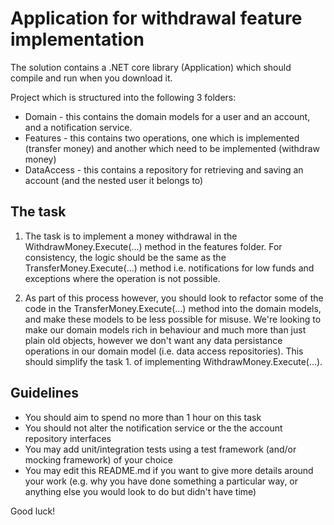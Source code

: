 # Application for withdrawal feature implementation

The solution contains a .NET core library (Application) which should compile and run when you download it.

Project which is structured into the following 3 folders:
* Domain - this contains the domain models for a user and an account, and a notification service.
* Features - this contains two operations, one which is implemented (transfer money) and another which need to be implemented (withdraw money)
* DataAccess - this contains a repository for retrieving and saving an account (and the nested user it belongs to)


## The task

1. The task is to implement a money withdrawal in the WithdrawMoney.Execute(...) method in the features folder. 
   For consistency, the logic should be the same as the TransferMoney.Execute(...) method i.e. notifications for low funds and exceptions where the operation is not possible. 

2. As part of this process however, you should look to refactor some of the code in the TransferMoney.Execute(...) method into the domain models, and make these models to be less possible for misuse. 
   We're looking to make our domain models rich in behaviour and much more than just plain old objects, however we don't want any data persistance operations in our domain model (i.e. data access repositories). 
   This should simplify the task 1. of implementing WithdrawMoney.Execute(...).


## Guidelines

* You should aim to spend no more than 1 hour on this task
* You should not alter the notification service or the the account repository interfaces
* You may add unit/integration tests using a test framework (and/or mocking framework) of your choice
* You may edit this README.md if you want to give more details around your work (e.g. why you have done something a particular way, or anything else you would look to do but didn't have time)

Good luck!
